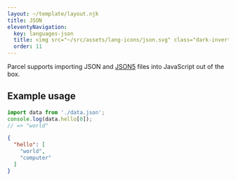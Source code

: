 ```yaml
---
layout: ~/template/layout.njk
title: JSON
eleventyNavigation:
  key: languages-json
  title: <img src="~/src/assets/lang-icons/json.svg" class="dark-invert" alt=""/> JSON
  order: 11
---
```


Parcel supports importing JSON and [JSON5](https://json5.org) files into JavaScript out of the box.

## Example usage

<sample>
<sample-file name="app.js">

```js
import data from './data.json';
console.log(data.hello[0]);
// => "world"
```

</sample-file>
<sample-file name="data.json">

```json
{
  "hello": [
    "world",
    "computer"
  ]
}
```

</sample-file>
</sample>
